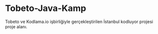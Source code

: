 # Tobeto-Java-Kamp
Tobeto ve Kodlama.io işbirliğiyle gerçekleştirilen İstanbul kodluyor projesi proje alanı.
